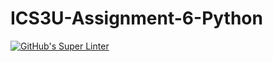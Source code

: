 # ICS3U-Assignment-6-Python

[![GitHub's Super Linter](https://github.com/Peter-Gemmell/ICS3U-Assignment-6-Python/workflows/GitHub's%20Super%20Linter/badge.svg)](https://github.com/Peter-Gemmell/ICS3U-Assignment-6-Python/actions)